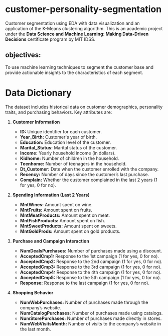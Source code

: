 # customer-personality-segmentation
Customer segmentation using EDA with data visualization and an application of the K-Means clustering algorithm. 
This is an academic project under the **Data Science and Machine Learning: Making Data-Driven Decisions** certificate program by MIT IDSS.

## objectives:
To use machine learning techniques to segment the customer base and provide actionable insights to the characteristics of each segment.

# **Data Dictionary**  
The dataset includes historical data on customer demographics, personality traits, and purchasing behaviors. Key attributes are:  

1. **Customer Information**  
   - **ID:** Unique identifier for each customer.  
   - **Year_Birth:** Customer's year of birth.  
   - **Education:** Education level of the customer.  
   - **Marital_Status:** Marital status of the customer.  
   - **Income:** Yearly household income (in dollars).  
   - **Kidhome:** Number of children in the household.  
   - **Teenhome:** Number of teenagers in the household.  
   - **Dt_Customer:** Date when the customer enrolled with the company.  
   - **Recency:** Number of days since the customer’s last purchase.  
   - **Complain:** Whether the customer complained in the last 2 years (1 for yes, 0 for no).  

2. **Spending Information (Last 2 Years)**  
   - **MntWines:** Amount spent on wine.  
   - **MntFruits:** Amount spent on fruits.  
   - **MntMeatProducts:** Amount spent on meat.  
   - **MntFishProducts:** Amount spent on fish.  
   - **MntSweetProducts:** Amount spent on sweets.  
   - **MntGoldProds:** Amount spent on gold products.  

3. **Purchase and Campaign Interaction**  
   - **NumDealsPurchases:** Number of purchases made using a discount.  
   - **AcceptedCmp1:** Response to the 1st campaign (1 for yes, 0 for no).  
   - **AcceptedCmp2:** Response to the 2nd campaign (1 for yes, 0 for no).  
   - **AcceptedCmp3:** Response to the 3rd campaign (1 for yes, 0 for no).  
   - **AcceptedCmp4:** Response to the 4th campaign (1 for yes, 0 for no).  
   - **AcceptedCmp5:** Response to the 5th campaign (1 for yes, 0 for no).  
   - **Response:** Response to the last campaign (1 for yes, 0 for no).  

4. **Shopping Behavior**  
   - **NumWebPurchases:** Number of purchases made through the company’s website.  
   - **NumCatalogPurchases:** Number of purchases made using catalogs.  
   - **NumStorePurchases:** Number of purchases made directly in stores.  
   - **NumWebVisitsMonth:** Number of visits to the company’s website in the last month.  
